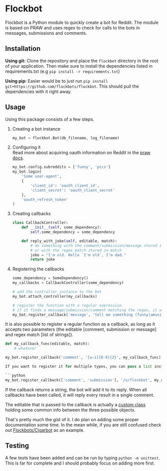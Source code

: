 # Flockbot
Flockbot is a Python module to quickly create a bot for Reddit. 
The module is based on PRAW and uses regex to check for calls to the bots in messages, submissions and comments.

## Installation
**Using git:** 
Clone the repository and place the `flockbot` directory in the root of your application. 
Then make sure to install the dependencies listed in requirements.txt (e.g `pip install -r requirements.txt`) 

**Using pip:** 
Easier would be to just run `pip install git+https://github.com/flockbots/flockbot`. 
This should pull the dependencies with it right away. 

## Usage
Using this package consists of a few steps.

1. Creating a bot instance

   ```python
   my_bot = flockbot.Bot(db_filename, log_filename)
   ```

2. Configuring it  
Read more about acquiring oauth information on Reddit in the [praw docs](http://praw.readthedocs.org/en/latest/pages/oauth.html).

   ```python
   my_bot.config.subreddits = ['funny', 'pics']
   my_bot.login(
       'Some user-agent',
       {
           'client_id': 'oauth_client_id',
           'client_secret': 'oauth_client_secret'
       },
       'oauth_refresh_token'
   )
   ```


3. Creating callbacks

   ```python
   class CallbackController:
       def __init__(self, some_dependency):
           self.some_dependency = some_dependency

       def reply_with_joke(self, editable, match):
           # do something with the comment/submission/message stored in editable
           # or with the regex match stored in match
           joke = "I'm old. Hello `I'm old`, I'm dad."
           return joke
   ```

4. Registering the callbacks

   ```python
   some_dependency = SomeDependency()
   my_callbacks = CallbackController(some_dependency)
   
   # add the controller instance to the bot
   my_bot.attach_controller(my_callbacks)
   ```

   ```python
   # register the function with a regular expression.
   # if it finds a message/submission/comment matching the regex, it will call the function 
   my_bot.register_callback('message', 'tell me something (funny|amusing)', 'CallbackController@reply_with_joke')
   ```

It is also possible to register a regular function as a callback, as long as it accepts two parameters 
(the editable [comment, submission or message] and regex match [list of strings]).

   ```python
   def my_callback_func(editable, match):
       # whatever
   ```

   ```python
   my_bot.register_callback('comment', '[a-z][0-9]{2}', my_callback_func)
   
If you want to register it for multiple types, you can pass a list instead

   ```python
   my_bot.register_callback(['comment', 'submission'], '/u/flockbot', my_callback_func) 
   ```

If the callback returns a string, the bot will add it to its reply. When all callbacks have been called, it will reply every result in a single comment.

The editable that is passed to the callback is actually a [custom class](https://github.com/FlockBots/flockbot/blob/master/flockbot/helpers/editableContainer.py) holding some common info between the three possible objects.

That's pretty much the gist of it. I do plan on adding some proper documentation some time. In the mean while, if you are still confused check out [Flockbots/Cigarbot](https://github.com/FlockBots/Cigarbot) as an example.


## Testing
A few tests have been added and can be run by typing `python -m unittest`.
This is far for complete and I should probably focus on adding more first.
